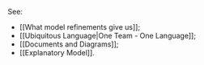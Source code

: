 See:
- [[What model refinements give us]];
- [[Ubiquitous Language|One Team - One Language]];
- [[Documents and Diagrams]];
- [[Explanatory Model]].

